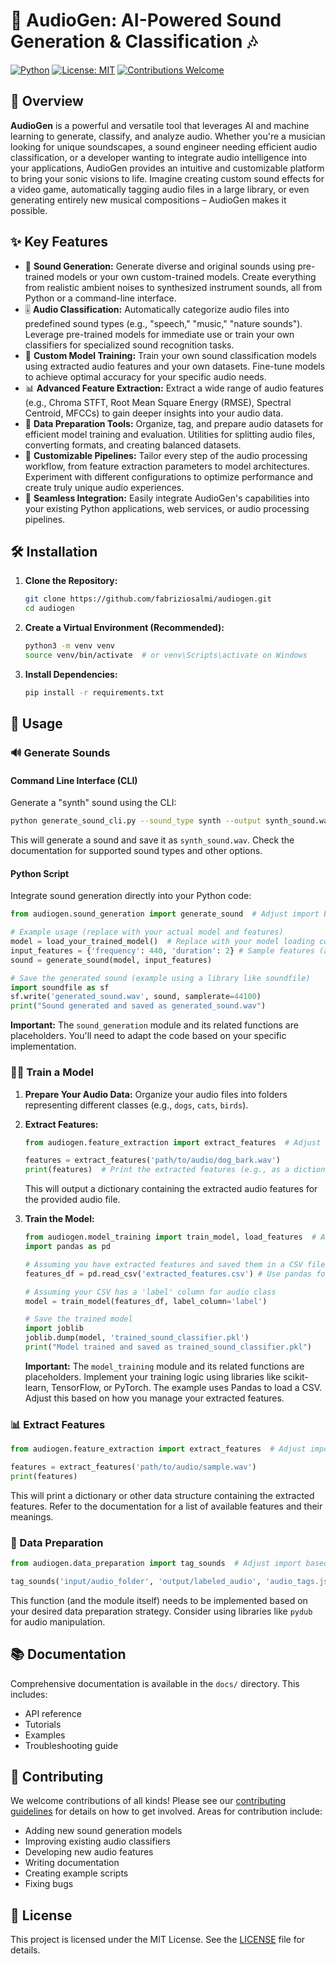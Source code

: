 # 🎵 AudioGen: AI-Powered Sound Generation & Classification 🎶

[![Python](https://img.shields.io/badge/Python-3.8%2B-blue)](https://www.python.org/)
[![License: MIT](https://img.shields.io/badge/License-MIT-green)](https://opensource.org/licenses/MIT)
[![Contributions Welcome](https://img.shields.io/badge/Contributions-Welcome-brightgreen)](CONTRIBUTING.md)

## 🌟 Overview

**AudioGen** is a powerful and versatile tool that leverages AI and machine learning to generate, classify, and analyze audio.  Whether you're a musician looking for unique soundscapes, a sound engineer needing efficient audio classification, or a developer wanting to integrate audio intelligence into your applications, AudioGen provides an intuitive and customizable platform to bring your sonic visions to life.  Imagine creating custom sound effects for a video game, automatically tagging audio files in a large library, or even generating entirely new musical compositions – AudioGen makes it possible.

## ✨ Key Features

*   🎤 **Sound Generation:**  Generate diverse and original sounds using pre-trained models or your own custom-trained models. Create everything from realistic ambient noises to synthesized instrument sounds, all from Python or a command-line interface.
*   🎚️ **Audio Classification:** Automatically categorize audio files into predefined sound types (e.g., "speech," "music," "nature sounds").  Leverage pre-trained models for immediate use or train your own classifiers for specialized sound recognition tasks.
*   🧠 **Custom Model Training:**  Train your own sound classification models using extracted audio features and your own datasets.  Fine-tune models to achieve optimal accuracy for your specific audio needs.
*   📊 **Advanced Feature Extraction:**  Extract a wide range of audio features (e.g., Chroma STFT, Root Mean Square Energy (RMSE), Spectral Centroid, MFCCs) to gain deeper insights into your audio data.
*   📂 **Data Preparation Tools:**  Organize, tag, and prepare audio datasets for efficient model training and evaluation.  Utilities for splitting audio files, converting formats, and creating balanced datasets.
*   🔧 **Customizable Pipelines:** Tailor every step of the audio processing workflow, from feature extraction parameters to model architectures. Experiment with different configurations to optimize performance and create truly unique audio experiences.
*   🔌 **Seamless Integration:**  Easily integrate AudioGen's capabilities into your existing Python applications, web services, or audio processing pipelines.

## 🛠️ Installation

1.  **Clone the Repository:**

    ```bash
    git clone https://github.com/fabriziosalmi/audiogen.git
    cd audiogen
    ```

2.  **Create a Virtual Environment (Recommended):**

    ```bash
    python3 -m venv venv
    source venv/bin/activate  # or venv\Scripts\activate on Windows
    ```

3.  **Install Dependencies:**

    ```bash
    pip install -r requirements.txt
    ```

## 🚀 Usage

### 🔊 Generate Sounds

#### Command Line Interface (CLI)

Generate a "synth" sound using the CLI:

```bash
python generate_sound_cli.py --sound_type synth --output synth_sound.wav
```

This will generate a sound and save it as `synth_sound.wav`. Check the documentation for supported sound types and other options.

#### Python Script

Integrate sound generation directly into your Python code:

```python
from audiogen.sound_generation import generate_sound  # Adjust import based on your project structure

# Example usage (replace with your actual model and features)
model = load_your_trained_model()  # Replace with your model loading code
input_features = {'frequency': 440, 'duration': 2} # Sample features (adjust as needed)
sound = generate_sound(model, input_features)

# Save the generated sound (example using a library like soundfile)
import soundfile as sf
sf.write('generated_sound.wav', sound, samplerate=44100)
print("Sound generated and saved as generated_sound.wav")
```

**Important:**  The `sound_generation` module and its related functions are placeholders. You'll need to adapt the code based on your specific implementation.

### 🏋️‍♂️ Train a Model

1.  **Prepare Your Audio Data:** Organize your audio files into folders representing different classes (e.g., `dogs`, `cats`, `birds`).

2.  **Extract Features:**

    ```python
    from audiogen.feature_extraction import extract_features  # Adjust import based on your project structure

    features = extract_features('path/to/audio/dog_bark.wav')
    print(features)  # Print the extracted features (e.g., as a dictionary)
    ```

    This will output a dictionary containing the extracted audio features for the provided audio file.

3.  **Train the Model:**

    ```python
    from audiogen.model_training import train_model, load_features  # Adjust import based on your project structure
    import pandas as pd

    # Assuming you have extracted features and saved them in a CSV file
    features_df = pd.read_csv('extracted_features.csv') # Use pandas for loading

    # Assuming your CSV has a 'label' column for audio class
    model = train_model(features_df, label_column='label')

    # Save the trained model
    import joblib
    joblib.dump(model, 'trained_sound_classifier.pkl')
    print("Model trained and saved as trained_sound_classifier.pkl")
    ```

    **Important:** The `model_training` module and its related functions are placeholders.  Implement your training logic using libraries like scikit-learn, TensorFlow, or PyTorch.  The example uses Pandas to load a CSV.  Adjust this based on how you manage your extracted features.

### 📊 Extract Features

```python
from audiogen.feature_extraction import extract_features  # Adjust import based on your project structure

features = extract_features('path/to/audio/sample.wav')
print(features)
```

This will print a dictionary or other data structure containing the extracted features.  Refer to the documentation for a list of available features and their meanings.

### 📂 Data Preparation

```python
from audiogen.data_preparation import tag_sounds  # Adjust import based on your project structure

tag_sounds('input/audio_folder', 'output/labeled_audio', 'audio_tags.json')
```

This function (and the module itself) needs to be implemented based on your desired data preparation strategy. Consider using libraries like `pydub` for audio manipulation.

## 📚 Documentation

Comprehensive documentation is available in the `docs/` directory.  This includes:

*   API reference
*   Tutorials
*   Examples
*   Troubleshooting guide

## 🤝 Contributing

We welcome contributions of all kinds! Please see our [contributing guidelines](CONTRIBUTING.md) for details on how to get involved.  Areas for contribution include:

*   Adding new sound generation models
*   Improving existing audio classifiers
*   Developing new audio features
*   Writing documentation
*   Creating example scripts
*   Fixing bugs

## 📜 License

This project is licensed under the MIT License. See the [LICENSE](LICENSE) file for details.
